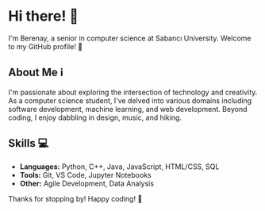 # Hi there! 👋

I'm Berenay, a senior in computer science at Sabancı University. Welcome to my GitHub profile! 🚀

## About Me ℹ️

I'm passionate about exploring the intersection of technology and creativity. As a computer science student, I've delved into various domains including software development, machine learning, and web development. Beyond coding, I enjoy dabbling in design, music, and hiking.

## Skills 💻

- **Languages:** Python, C++, Java, JavaScript, HTML/CSS, SQL
- **Tools:** Git, VS Code, Jupyter Notebooks
- **Other:** Agile Development, Data Analysis

Thanks for stopping by! Happy coding! 🚀
